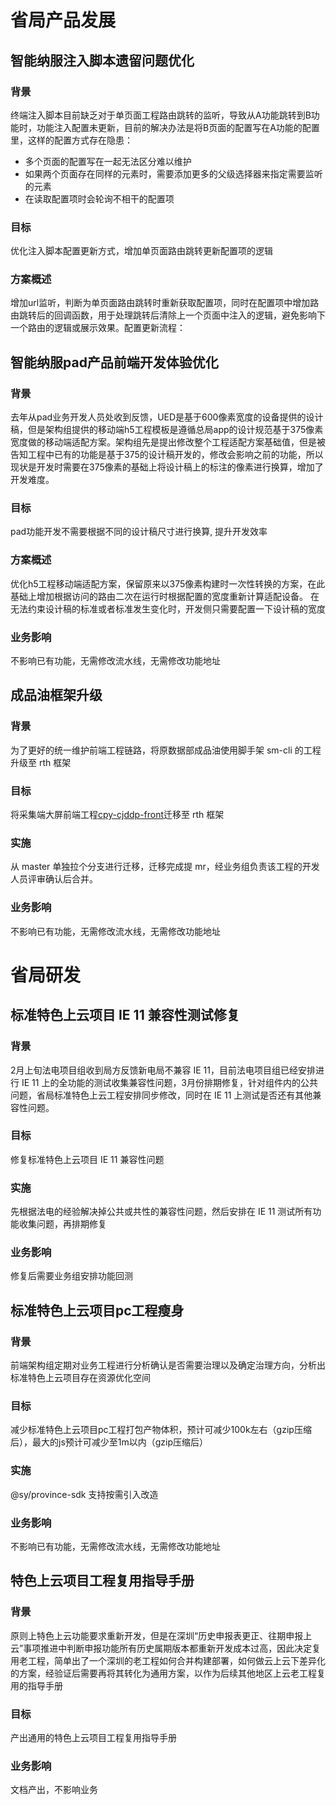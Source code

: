 # 省局产品发展

## 智能纳服注入脚本遗留问题优化
### 背景
终端注入脚本目前缺乏对于单页面工程路由跳转的监听，导致从A功能跳转到B功能时，功能注入配置未更新，目前的解决办法是将B页面的配置写在A功能的配置里，这样的配置方式存在隐患：
 - 多个页面的配置写在一起无法区分难以维护
 - 如果两个页面存在同样的元素时，需要添加更多的父级选择器来指定需要监听的元素
 - 在读取配置项时会轮询不相干的配置项

### 目标
优化注入脚本配置更新方式，增加单页面路由跳转更新配置项的逻辑

### 方案概述
增加url监听，判断为单页面路由跳转时重新获取配置项，同时在配置项中增加路由跳转后的回调函数，用于处理跳转后清除上一个页面中注入的逻辑，避免影响下一个路由的逻辑或展示效果。配置更新流程：

## 智能纳服pad产品前端开发体验优化
### 背景
去年从pad业务开发人员处收到反馈，UED是基于600像素宽度的设备提供的设计稿，但是架构组提供的移动端h5工程模板是遵循总局app的设计规范基于375像素宽度做的移动端适配方案。架构组先是提出修改整个工程适配方案基础值，但是被告知工程中已有的功能是基于375的设计稿开发的，修改会影响之前的功能，所以现状是开发时需要在375像素的基础上将设计稿上的标注的像素进行换算，增加了开发难度。

### 目标
pad功能开发不需要根据不同的设计稿尺寸进行换算, 提升开发效率

### 方案概述
优化h5工程移动端适配方案，保留原来以375像素构建时一次性转换的方案，在此基础上增加根据访问的路由二次在运行时根据配置的宽度重新计算适配设备。
在无法约束设计稿的标准或者标准发生变化时，开发侧只需要配置一下设计稿的宽度

### 业务影响
不影响已有功能，无需修改流水线，无需修改功能地址

## 成品油框架升级
### 背景
为了更好的统一维护前端工程链路，将原数据部成品油使用脚手架 sm-cli 的工程升级至 rth 框架

### 目标
将采集端大屏前端工程[cpy-cjddp-front](https://gd-gitlab.dc.servyou-it.com/dafe/regional-prod/zhejiang-cpy-report.git)迁移至 rth 框架

### 实施
从 master 单独拉个分支进行迁移，迁移完成提 mr，经业务组负责该工程的开发人员评审确认后合并。

### 业务影响
不影响已有功能，无需修改流水线，无需修改功能地址

# 省局研发

## 标准特色上云项目 IE 11 兼容性测试修复
### 背景
2月上旬法电项目组收到局方反馈新电局不兼容 IE 11，目前法电项目组已经安排进行 IE 11 上的全功能的测试收集兼容性问题，3月份排期修复，针对组件内的公共问题，省局标准特色上云工程安排同步修改，同时在 IE 11 上测试是否还有其他兼容性问题。

### 目标
修复标准特色上云项目 IE 11 兼容性问题

### 实施
先根据法电的经验解决掉公共或共性的兼容性问题，然后安排在 IE 11 测试所有功能收集问题，再排期修复

### 业务影响
修复后需要业务组安排功能回测

## 标准特色上云项目pc工程瘦身
### 背景
前端架构组定期对业务工程进行分析确认是否需要治理以及确定治理方向，分析出标准特色上云项目存在资源优化空间

### 目标
减少标准特色上云项目pc工程打包产物体积，预计可减少100k左右（gzip压缩后），最大的js预计可减少至1m以内（gzip压缩后）

### 实施
@sy/province-sdk 支持按需引入改造

### 业务影响
不影响已有功能，无需修改流水线，无需修改功能地址

## 特色上云项目工程复用指导手册
### 背景
原则上特色上云功能要求重新开发，但是在深圳“历史申报表更正、往期申报上云”事项推进中判断申报功能所有历史属期版本都重新开发成本过高，因此决定复用老工程，简单出了一个深圳的老工程如何合并构建部署，如何做云上云下差异化的方案，经验证后需要再将其转化为通用方案，以作为后续其他地区上云老工程复用的指导手册

### 目标
产出通用的特色上云项目工程复用指导手册

### 业务影响
文档产出，不影响业务